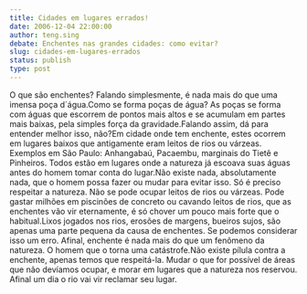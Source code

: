 ```yaml
---
title: Cidades em lugares errados!
date: 2006-12-04 22:00:00
author: teng.sing
debate: Enchentes nas grandes cidades: como evitar?
slug: cidades-em-lugares-errados
status: publish 
type: post
---
```


O que são enchentes? Falando simplesmente, é nada mais do que uma imensa poça d´água.Como se forma poças de água? As poças se forma com águas que escorrem de pontos mais altos e se acumulam em partes mais baixas, pela simples força da gravidade.Falando assim, dá para entender melhor isso, não?Em cidade onde tem enchente, estes ocorrem em lugares baixos que antigamente eram leitos de rios ou várzeas. Exemplos em São Paulo: Anhangabaú, Pacaembu, marginais do Tietê e Pinheiros. Todos estão em lugares onde a natureza já escoava suas águas antes do homem tomar conta do lugar.Não existe nada, absolutamente nada, que o homem possa fazer ou mudar para evitar isso. Só é preciso respeitar a natureza. Não se pode ocupar leitos de rios ou várzeas. Pode gastar milhões em piscinões de concreto ou cavando leitos de rios, que as enchentes vão vir eternamente, é só chover um pouco mais forte que o habitual.Lixos jogados nos rios, erosões de margens, bueiros sujos, são apenas uma parte pequena da causa de enchentes. Se podemos considerar isso um erro. Afinal, enchente é nada mais do que um fenômeno da natureza. O homem que o torna uma catástrofe.Não existe pílula contra a enchente, apenas temos que respeitá-la. Mudar o que for possível de áreas que não devíamos ocupar, e morar em lugares que a natureza nos reservou. Afinal um dia o rio vai vir reclamar seu lugar.
